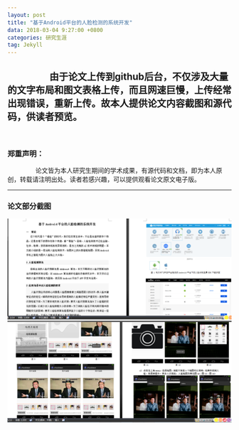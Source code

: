 ```yaml
---
layout: post
title: "基于Android平台的人脸检测的系统开发"
data: 2018-03-04 9:27:00 +0800
categories: 研究生涯
tag: Jekyll
---
```




&ensp;&ensp;&ensp;&ensp;&ensp;&ensp;&ensp;&ensp;&ensp;由于论文上传到github后台，不仅涉及大量的文字布局和图文表格上传，而且网速巨慢，上传经常出现错误，重新上传。故本人提供论文内容截图和源代码，供读者预览。
 
---
 
### 郑重声明：
&ensp;&ensp;&ensp;&ensp;&ensp;&ensp;&ensp;&ensp;&ensp;论文皆为本人研究生期间的学术成果，有源代码和文档，即为本人原创，转载请注明出处。读者若感兴趣，可以提供观看论文原文电子版。

---

### 论文部分截图


<img src="/styles/photo/university/基于Android平台的人脸检测的系统开发1.png" alt="休息厅"><br>
<img src="/styles/photo/university/基于Android平台的人脸检测的系统开发2.png" alt="休息厅"><br>
